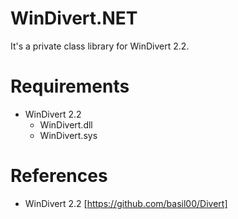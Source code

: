 # WinDivert.NET
It's a private class library for WinDivert 2.2.

# Requirements
- WinDivert 2.2
  - WinDivert.dll
  - WinDivert.sys

# References
- WinDivert 2.2 [https://github.com/basil00/Divert]
